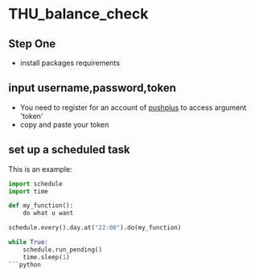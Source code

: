 # THU_balance_check
## Step One
- install packages requirements
## input username,password,token
- You need to register for an account of [pushplus](http://www.pushplus.plus/) to access argument 'token'
- copy and paste your token
## set up a scheduled task
This is an example:
```python
import schedule
import time

def my_function():
    do what u want

schedule.every().day.at("22:00").do(my_function)

while True:
    schedule.run_pending()
    time.sleep(1)
```python
